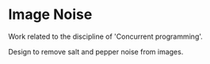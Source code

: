 # Image Noise

Work related to the discipline of 'Concurrent programming'.

Design to remove salt and pepper noise from images.